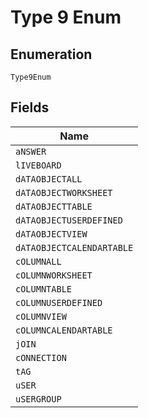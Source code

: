 
# Type 9 Enum

## Enumeration

`Type9Enum`

## Fields

| Name |
|  --- |
| `aNSWER` |
| `lIVEBOARD` |
| `dATAOBJECTALL` |
| `dATAOBJECTWORKSHEET` |
| `dATAOBJECTTABLE` |
| `dATAOBJECTUSERDEFINED` |
| `dATAOBJECTVIEW` |
| `dATAOBJECTCALENDARTABLE` |
| `cOLUMNALL` |
| `cOLUMNWORKSHEET` |
| `cOLUMNTABLE` |
| `cOLUMNUSERDEFINED` |
| `cOLUMNVIEW` |
| `cOLUMNCALENDARTABLE` |
| `jOIN` |
| `cONNECTION` |
| `tAG` |
| `uSER` |
| `uSERGROUP` |

